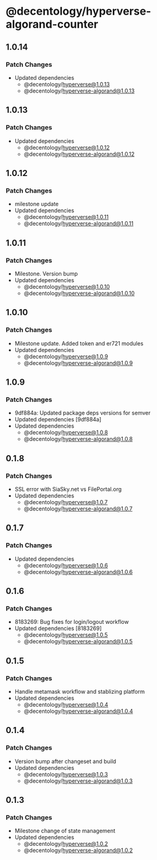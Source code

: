 # @decentology/hyperverse-algorand-counter

## 1.0.14

### Patch Changes

-   Updated dependencies
    -   @decentology/hyperverse@1.0.13
    -   @decentology/hyperverse-algorand@1.0.13

## 1.0.13

### Patch Changes

-   Updated dependencies
    -   @decentology/hyperverse@1.0.12
    -   @decentology/hyperverse-algorand@1.0.12

## 1.0.12

### Patch Changes

-   milestone update
-   Updated dependencies
    -   @decentology/hyperverse@1.0.11
    -   @decentology/hyperverse-algorand@1.0.11

## 1.0.11

### Patch Changes

-   Milestone. Version bump
-   Updated dependencies
    -   @decentology/hyperverse@1.0.10
    -   @decentology/hyperverse-algorand@1.0.10

## 1.0.10

### Patch Changes

-   Milestone update. Added token and er721 modules
-   Updated dependencies
    -   @decentology/hyperverse@1.0.9
    -   @decentology/hyperverse-algorand@1.0.9

## 1.0.9

### Patch Changes

-   9df884a: Updated package deps versions for semver
-   Updated dependencies [9df884a]
-   Updated dependencies
    -   @decentology/hyperverse@1.0.8
    -   @decentology/hyperverse-algorand@1.0.8

## 0.1.8

### Patch Changes

-   SSL error with SiaSky.net vs FilePortal.org
-   Updated dependencies
    -   @decentology/hyperverse@1.0.7
    -   @decentology/hyperverse-algorand@1.0.7

## 0.1.7

### Patch Changes

-   Updated dependencies
    -   @decentology/hyperverse@1.0.6
    -   @decentology/hyperverse-algorand@1.0.6

## 0.1.6

### Patch Changes

-   8183269: Bug fixes for login/logout workflow
-   Updated dependencies [8183269]
    -   @decentology/hyperverse@1.0.5
    -   @decentology/hyperverse-algorand@1.0.5

## 0.1.5

### Patch Changes

-   Handle metamask workflow and stablizing platform
-   Updated dependencies
    -   @decentology/hyperverse@1.0.4
    -   @decentology/hyperverse-algorand@1.0.4

## 0.1.4

### Patch Changes

-   Version bump after changeset and build
-   Updated dependencies
    -   @decentology/hyperverse@1.0.3
    -   @decentology/hyperverse-algorand@1.0.3

## 0.1.3

### Patch Changes

-   Milestone change of state management
-   Updated dependencies
    -   @decentology/hyperverse@1.0.2
    -   @decentology/hyperverse-algorand@1.0.2
